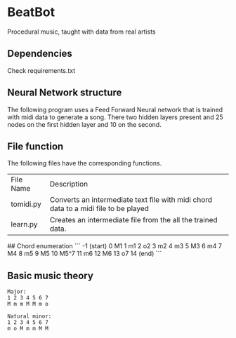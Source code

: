 # BeatBot
Procedural music, taught with data from real artists

## Dependencies
Check requirements.txt

## Neural Network structure
The following program uses a Feed Forward Neural network that is trained with
midi data to generate a song. There two  hidden layers present and
25 nodes on the first hidden layer and 10 on the second.

## File function
The following files have the corresponding functions.
<table>
  <tr><td>File Name</td> <td>Description</td></tr>
  <tr><td>tomidi.py</td> <td>Converts an intermediate text file with midi chord
  data to a midi file to be played</td></tr>
  <tr><td>learn.py</td>  <td>Creates an intermediate file from the all the trained data.</td></tr>
</table>
## Chord enumeration
```
-1   (start)
0    M1
1    m1
2    o2
3    m2
4    m3
5    M3
6    m4
7    M4
8    m5
9    M5
10   M5^7
11   m6
12   M6
13   o7
14   (end)
```

## Basic music theory
```
Major:
1 2 3 4 5 6 7
M m m M M m o

Natural minor:
1 2 3 4 5 6 7
m o M m m M M
```
